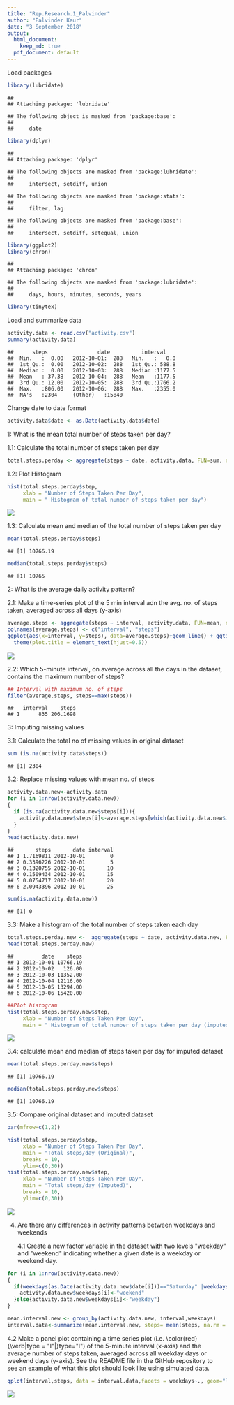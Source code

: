 ```yaml
---
title: "Rep.Research.1_Palvinder"
author: "Palvinder Kaur"
date: "3 September 2018"
output: 
  html_document:
    keep_md: true
  pdf_document: default
---
```


Load packages


```r
library(lubridate)
```

```
## 
## Attaching package: 'lubridate'
```

```
## The following object is masked from 'package:base':
## 
##     date
```

```r
library(dplyr)
```

```
## 
## Attaching package: 'dplyr'
```

```
## The following objects are masked from 'package:lubridate':
## 
##     intersect, setdiff, union
```

```
## The following objects are masked from 'package:stats':
## 
##     filter, lag
```

```
## The following objects are masked from 'package:base':
## 
##     intersect, setdiff, setequal, union
```

```r
library(ggplot2)
library(chron)
```

```
## 
## Attaching package: 'chron'
```

```
## The following objects are masked from 'package:lubridate':
## 
##     days, hours, minutes, seconds, years
```

```r
library(tinytex)
```

Load and summarize data


```r
activity.data <- read.csv("activity.csv")
summary(activity.data)
```

```
##      steps                date          interval     
##  Min.   :  0.00   2012-10-01:  288   Min.   :   0.0  
##  1st Qu.:  0.00   2012-10-02:  288   1st Qu.: 588.8  
##  Median :  0.00   2012-10-03:  288   Median :1177.5  
##  Mean   : 37.38   2012-10-04:  288   Mean   :1177.5  
##  3rd Qu.: 12.00   2012-10-05:  288   3rd Qu.:1766.2  
##  Max.   :806.00   2012-10-06:  288   Max.   :2355.0  
##  NA's   :2304     (Other)   :15840
```

Change date to date format


```r
activity.data$date <- as.Date(activity.data$date)
```

1: What is the mean total number of steps taken per day?
  
   1.1: Calculate the total number of steps taken per day

```r
total.steps.perday <- aggregate(steps ~ date, activity.data, FUN=sum, na.rm=TRUE)
```

   1.2: Plot Histogram

```r
hist(total.steps.perday$step, 
     xlab = "Number of Steps Taken Per Day",
     main = " Histogram of total number of steps taken per day")
```

![](PA1_template_palvinder_files/figure-html/unnamed-chunk-5-1.png)<!-- -->

   1.3: Calculate mean and median of the total number of steps taken per day

```r
mean(total.steps.perday$steps)
```

```
## [1] 10766.19
```

```r
median(total.steps.perday$steps)
```

```
## [1] 10765
```

2: What is the average daily activity pattern?

   2.1: Make a time-series plot of the 5 min interval adn the avg. no. of steps taken, averaged across all days (y-axis)

```r
average.steps <- aggregate(steps ~ interval, activity.data, FUN=mean, na.rm=TRUE)
colnames(average.steps) <- c("interval", "steps")
ggplot(aes(x=interval, y=steps), data=average.steps)+geom_line() + ggtitle("Average steps per 5 minute interval") + 
  theme(plot.title = element_text(hjust=0.5))
```

![](PA1_template_palvinder_files/figure-html/unnamed-chunk-7-1.png)<!-- -->

   2.2: Which 5-minute interval, on average across all the days in the dataset, contains the maximum number of steps?

```r
## Interval with maximum no. of steps
filter(average.steps, steps==max(steps))
```

```
##   interval    steps
## 1      835 206.1698
```


3: Imputing missing values

   3.1: Calculate the total no of missing values in original dataset

```r
sum (is.na(activity.data$steps))
```

```
## [1] 2304
```
   3.2: Replace missing values with mean no. of steps

```r
activity.data.new<-activity.data
for (i in 1:nrow(activity.data.new))
{
  if (is.na(activity.data.new$steps[i])){
    activity.data.new$steps[i]<-average.steps[which(activity.data.new$interval[i] == average.steps$interval),]$steps
  }
}
head(activity.data.new)
```

```
##       steps       date interval
## 1 1.7169811 2012-10-01        0
## 2 0.3396226 2012-10-01        5
## 3 0.1320755 2012-10-01       10
## 4 0.1509434 2012-10-01       15
## 5 0.0754717 2012-10-01       20
## 6 2.0943396 2012-10-01       25
```

```r
sum(is.na(activity.data.new))
```

```
## [1] 0
```

   3.3: Make a histogram of the total number of steps taken each day 

```r
total.steps.perday.new <-  aggregate(steps ~ date, activity.data.new, FUN=sum, na.rm=TRUE)
head(total.steps.perday.new)
```

```
##         date    steps
## 1 2012-10-01 10766.19
## 2 2012-10-02   126.00
## 3 2012-10-03 11352.00
## 4 2012-10-04 12116.00
## 5 2012-10-05 13294.00
## 6 2012-10-06 15420.00
```

```r
##Plot histogram
hist(total.steps.perday.new$step, 
     xlab = "Number of Steps Taken Per Day",
     main = " Histogram of total number of steps taken per day (imputed dataset)")
```

![](PA1_template_palvinder_files/figure-html/unnamed-chunk-11-1.png)<!-- -->

   3.4: calculate mean and median of steps taken per day for imputed dataset

```r
mean(total.steps.perday.new$steps)
```

```
## [1] 10766.19
```

```r
median(total.steps.perday.new$steps)
```

```
## [1] 10766.19
```

   3.5: Compare original dataset and imputed dataset

```r
par(mfrow=c(1,2))

hist(total.steps.perday$step, 
     xlab = "Number of Steps Taken Per Day",
     main = "Total steps/day (Original)", 
     breaks = 10, 
     ylim=c(0,30))
hist(total.steps.perday.new$step, 
     xlab = "Number of Steps Taken Per Day",
     main = "Total steps/day (Imputed)",
     breaks = 10,
     ylim=c(0,30))
```

![](PA1_template_palvinder_files/figure-html/unnamed-chunk-13-1.png)<!-- -->

4. Are there any differences in activity patterns between weekdays and weekends

   4.1 Create a new factor variable in the dataset with two levels "weekday" and "weekend" indicating whether a given date is a weekday or weekend        day.

```r
for (i in 1:nrow(activity.data.new))
{
  if(weekdays(as.Date(activity.data.new$date[i]))=="Saturday" |weekdays(as.Date(activity.data.new$date[i]))=="Sunday"){ 
    activity.data.new$weekdays[i]<-"weekend"
  }else{activity.data.new$weekdays[i]<-"weekday"}
}

mean.interval.new <- group_by(activity.data.new, interval,weekdays)
interval.data<-summarize(mean.interval.new, steps= mean(steps, na.rm = TRUE ))
```

  4.2 Make a panel plot containing a time series plot (i.e. \color{red}{\verb|type = "l"|}type="l") of the 5-minute interval (x-axis) and the     
      average number of steps taken, averaged across all weekday days or weekend days (y-axis). See the README file in the GitHub repository to   
      see an example of what this plot should look like using simulated data.

```r
qplot(interval,steps, data = interval.data,facets = weekdays~., geom="line")
```

![](PA1_template_palvinder_files/figure-html/unnamed-chunk-15-1.png)<!-- -->



















